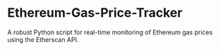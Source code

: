 # Ethereum-Gas-Price-Tracker
A robust Python script for real-time monitoring of Ethereum gas prices using the Etherscan API.

